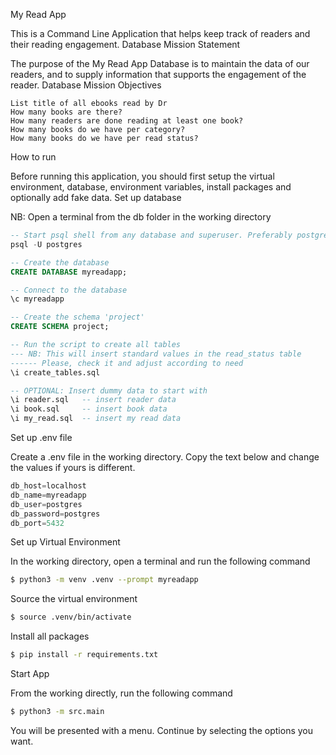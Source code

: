 My Read App

This is a Command Line Application that helps keep track of readers and their reading engagement.
Database Mission Statement

The purpose of the My Read App Database is to maintain the data of our readers, and to supply information that supports the engagement of the reader.
Database Mission Objectives

    List title of all ebooks read by Dr
    How many books are there?
    How many readers are done reading at least one book?
    How many books do we have per category?
    How many books do we have per read status?

How to run

Before running this application, you should first setup the virtual environment, database, environment variables, install packages and optionally add fake data.
Set up database

NB: Open a terminal from the db folder in the working directory

```sql
-- Start psql shell from any database and superuser. Preferably postgres
psql -U postgres

-- Create the database 
CREATE DATABASE myreadapp;

-- Connect to the database
\c myreadapp

-- Create the schema 'project'
CREATE SCHEMA project;

-- Run the script to create all tables
--- NB: This will insert standard values in the read_status table
------ Please, check it and adjust according to need
\i create_tables.sql

-- OPTIONAL: Insert dummy data to start with 
\i reader.sql   -- insert reader data
\i book.sql     -- insert book data
\i my_read.sql  -- insert my read data
```

Set up .env file

Create a .env file in the working directory. Copy the text below and change the values if yours is different.

```py
db_host=localhost
db_name=myreadapp
db_user=postgres
db_password=postgres
db_port=5432
```

Set up Virtual Environment

In the working directory, open a terminal and run the following command

```bash
$ python3 -m venv .venv --prompt myreadapp
```

Source the virtual environment

```bash
$ source .venv/bin/activate
```

Install all packages

```bash
$ pip install -r requirements.txt
```

Start App

From the working directly, run the following command

```bash
$ python3 -m src.main
```

You will be presented with a menu. Continue by selecting the options you want.
